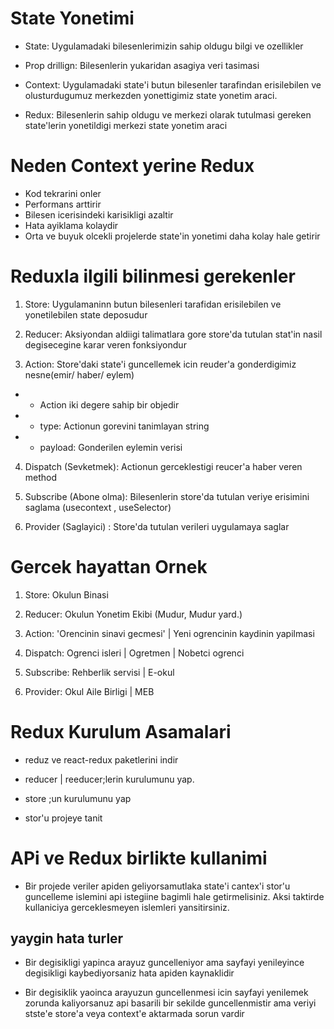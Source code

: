 # State Yonetimi

- State: Uygulamadaki bilesenlerimizin sahip oldugu bilgi ve ozellikler

- Prop drillign: Bilesenlerin yukaridan asagiya veri tasimasi

- Context: Uygulamadaki state'i butun bilesenler tarafindan erisilebilen ve olusturdugumuz merkezden yonettigimiz state yonetim araci.

- Redux: Bilesenlerin sahip oldugu ve merkezi olarak tutulmasi gereken state'lerin yonetildigi merkezi state yonetim araci

# Neden Context yerine Redux

- Kod tekrarini onler
- Performans arttirir
- Bilesen icerisindeki karisikligi azaltir
- Hata ayiklama kolaydir
- Orta ve buyuk olcekli projelerde state'in yonetimi daha kolay hale getirir

# Reduxla ilgili bilinmesi gerekenler

1. Store: Uygulamaninn butun bilesenleri tarafidan erisilebilen ve yonetilebilen state deposudur

2. Reducer: Aksiyondan aldiigi talimatlara gore store'da tutulan stat'in nasil degisecegine karar veren fonksiyondur

3. Action: Store'daki state'i guncellemek icin reuder'a gonderdigimiz nesne(emir/ haber/ eylem)

- - Action iki degere sahip bir objedir
- - type: Actionun gorevini tanimlayan string
- - payload: Gonderilen eylemin verisi

4. Dispatch (Sevketmek): Actionun gerceklestigi reucer'a haber veren method

5. Subscribe (Abone olma): Bilesenlerin store'da tutulan veriye erisimini saglama (usecontext , useSelector)

6. Provider (Saglayici) : Store'da tutulan verileri uygulamaya saglar

# Gercek hayattan Ornek

1. Store: Okulun Binasi

2. Reducer: Okulun Yonetim Ekibi (Mudur, Mudur yard.)

3. Action: 'Orencinin sinavi gecmesi' | Yeni ogrencinin kaydinin yapilmasi

4. Dispatch: Ogrenci isleri | Ogretmen | Nobetci ogrenci

5. Subscribe: Rehberlik servisi | E-okul

6. Provider: Okul Aile Birligi | MEB

# Redux Kurulum Asamalari

- reduz ve react-redux paketlerini indir

- reducer | reeducer;lerin kurulumunu yap.

- store ;un kurulumunu yap

- stor'u projeye tanit

# APi ve Redux birlikte kullanimi

- Bir projede veriler apiden geliyorsamutlaka state'i cantex'i stor'u guncelleme islemini api istegiine bagimli hale getirmelisiniz. Aksi taktirde kullaniciya gerceklesmeyen islemleri yansitirsiniz.

## yaygin hata turler

- Bir degisikligi yapinca arayuz guncelleniyor ama sayfayi
  yenileyince degisikligi kaybediyorsaniz hata apiden kaynaklidir

- Bir degisiklik yaoinca arayuzun guncellenmesi icin sayfayi yenilemek zorunda kaliyorsanuz api basarili bir sekilde guncellenmistir
  ama veriyi stste'e store'a veya context'e aktarmada sorun vardir
